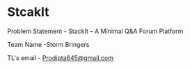 # StcakIt

Problem Statement - StackIt – A Minimal Q&A Forum Platform

Team Name -Storm Bringers

TL's email - Prodipta645@gmail.com
